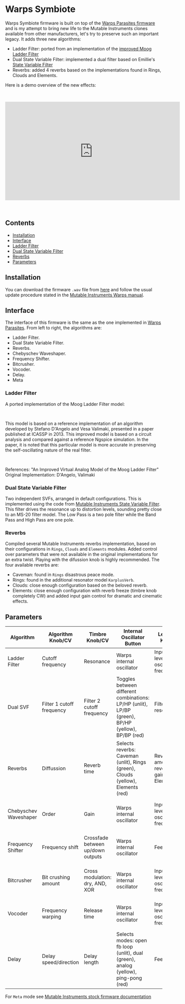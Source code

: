<!--
.. title: Warps Symbiote
.. slug: warps-symbiote
.. date: 2023-07-02 19:09:09 UTC-05:00
.. tags: mutable instruments, eurorack
.. category: music programming
.. link: 
.. description: 
.. type: text
-->
# Warps Symbiote

Warps Symbiote firmware is built on top of the [Warps Parasites firmware](https://mqtthiqs.github.io/parasites/warps.html) and is my attempt to bring new life to the Mutable Instruments clones available from other manufacturers, let's try to preserve such an important legacy. It adds three new algorithms:

- Ladder Filter: ported from an implementation of the [improved Moog Ladder Filter](https://github.com/ddiakopoulos/MoogLadders/blob/master/src/ImprovedModel.h)
- Dual State Variable Filter: implemented a dual filter based on Emillie's [State Variable Filter](https://github.com/pichenettes/stmlib/blob/e3bd7c9cc00e4364166f9905c0509b6ffd0535ec/dsp/filter.h#L177)
- Reverbs: added 4 reverbs based on the implementations found in Rings, Clouds and Elements.

Here is a demo overview of the new effects:

&nbsp;

<p align="center"><iframe width="560" height="315" src="https://www.youtube.com/embed/FZFHOwKZnD8" title="YouTube video player" frameborder="0" allow="accelerometer; autoplay; clipboard-write; encrypted-media; gyroscope; picture-in-picture; web-share" allowfullscreen></iframe></p>
&nbsp;

## Contents

- [Installation](#installation)
- [Interface](#interface)
- [Ladder Filter](#ladder-filter)
- [Dual State Variable Filter](#dual-state-variable-filter)
- [Reverbs](/posts/warps-symbiote#reverbs)
- [Parameters](#parameters)

## Installation

You can download the firmware `.wav` file from [here](https://github.com/leandrob13/eurorack/releases/tag/v0.1.0) and follow the usual update procedure stated in the [Mutable Instruments Warps manual](https://pichenettes.github.io/mutable-instruments-documentation/modules/warps/manual/).

## Interface

The interface of this firmware is the same as the one implemented in [Warps Parasites](https://mqtthiqs.github.io/parasites/warps.html#mode). From left to right, the algorithms are:

- Ladder Filter.
- Dual State Variable Filter.
- Reverbs.
- Chebyschev Waveshaper.
- Frequency Shifter.
- Bitcrusher.
- Vocoder.
- Delay.
- Meta

### Ladder Filter

A ported implementation of the Moog Ladder Filter model:

&nbsp;

This model is based on a reference implementation of an algorithm developed by Stefano D'Angelo and Vesa Valimaki, presented in a paper published at ICASSP in 2013. This improved model is based on a circuit analysis and compared against a reference Ngspice simulation. In the paper, it is noted that this particular model is more accurate in preserving the self-oscillating nature of the real filter.

&nbsp;

References: "An Improved Virtual Analog Model of the Moog Ladder Filter"
Original Implementation: D'Angelo, Valimaki

### Dual State Variable Filter

Two independent SVFs, arranged in default configurations. This is implemented using the code from [Mutable Instruments State Variable Filter](https://github.com/pichenettes/stmlib/blob/e3bd7c9cc00e4364166f9905c0509b6ffd0535ec/dsp/filter.h#L177). This filter drives the resonance up to distortion levels, sounding pretty close to an MS-20 filter model.
The Low Pass is a two pole filter while the Band Pass and High Pass are one pole.

### Reverbs

Compiled several Mutable Instruments reverbs implementation, based on their configurations in `Rings`, `Clouds` and `Elements` modules. Added control over parameters that were not available in the original implementations for an extra twist. Playing with the difussion knob is highly recommended.
The four available reverbs are:

- Caveman: found in `Rings` disastrous peace mode.
- Rings: found in the additional resonator model `KarplusVerb`.
- Clouds: close enough configuration based on the beloved reverb.
- Elements: close enough configuration with reverb freeze (timbre knob completely CW) and added input gain control for dramatic and cinematic effects.

## Parameters

| Algorithm             | Algorithm Knob/CV         | Timbre Knob/CV                    | Internal Oscillator Button                                                                        | Level 1 Knob                            | Level 2 Knob                          | Level 1&2 CV                    | Output 1+2           | Aux                                   |
|-----------------------|---------------------------|-----------------------------------|---------------------------------------------------------------------------------------------------|-----------------------------------------|---------------------------------------|---------------------------------|----------------------|---------------------------------------|
| Ladder Filter         | Cutoff frequency          | Resonance                         | Warps internal oscillator                                                                         | Input 1 level/ oscillator frequency     | Input 2 level                         | Inputs 1&2 VCA CV control       | Filter summed output | Filter Summed output                  |
| Dual SVF              | Filter 1 cutoff frequency | Filter 2 cutoff frequency         | Toggles between different combinations: LP/HP (unlit), LP/BP (green), BP/HP (yellow), BP/BP (red) | Filter 1 resonance                      | Filter 2 resonance                    | Inputs 1&2 VCA CV control       | Filter 1 output      | Filter 2 output                       |
| Reverbs               | Diffussion                | Reverb time                       | Selects reverbs: Caveman (unlit), Rings (green), Clouds (yellow), Elements (red)                  | Reverb amount, reverb gain for Elements | Filter LP filter, feedback for Clouds | Inputs 1&2 VCA CV control       | Left output          | Right output                          |
| Chebyschev Waveshaper | Order                     | Gain                              | Warps internal oscillator                                                                         | Input 1 level/ oscillator frequency     | Input 2 level                         | Inputs 1&2 VCA CV control       | Out                  | Sum of 1+2 or internal oscillator out |
| Frequency Shifter     | Frequency shift           | Crossfade between up/down outputs | Warps internal oscillator                                                                         | Feedback                                | Dry/Wet                               | Feedback and Dry/Wet CV control | Up                   | Down                                  |
| Bitcrusher            | Bit crushing amount       | Cross modulation: dry, AND, XOR   | Warps internal oscillator                                                                         | Input 1 level/ oscillator frequency     | Input 2 level                         | Inputs 1&2 VCA CV control       | Out                  | Sum of 1+2 or internal oscillator out |
| Vocoder               | Frequency warping         | Release time                      | Warps internal oscillator                                                                         | Input 1 level/ oscillator frequency     | Input 2 level                         | Inputs 1&2 VCA CV control       | Out                  | Sum of 1+2 or internal oscillator out |
| Delay                 | Delay speed/direction     | Delay length                      | Selects modes: open fb loop (unlit), dual (green), analog (yellow), ping-pong (red)               | Feedback                                | Dry/Wet                               | Feedback and Dry/Wet CV control | Out 1                | out 2                                 |

For `Meta` mode see [Mutable Instruments stock firmware documentation](https://pichenettes.github.io/mutable-instruments-documentation/modules/warps/manual/)

